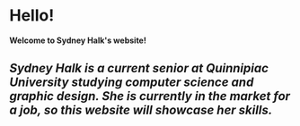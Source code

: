 # Hello!

**Welcome to Sydney Halk's website!**

## *Sydney Halk is a current senior at Quinnipiac University studying computer science and graphic design. She is currently in the market for a job, so this website will showcase her skills.*
